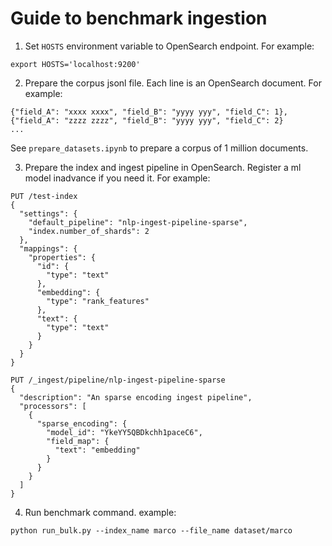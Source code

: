 # Guide to benchmark ingestion

1. Set `HOSTS` environment variable to OpenSearch endpoint. For example:
```
export HOSTS='localhost:9200'
```

2. Prepare the corpus jsonl file. Each line is an OpenSearch document. For example:
```
{"field_A": "xxxx xxxx", "field_B": "yyyy yyy", "field_C": 1},
{"field_A": "zzzz zzzz", "field_B": "yyyy yyy", "field_C": 2}
...
```
See `prepare_datasets.ipynb` to prepare a corpus of 1 million documents.

3. Prepare the index and ingest pipeline in OpenSearch. Register a ml model inadvance if you need it. For example:
```
PUT /test-index
{
  "settings": {
    "default_pipeline": "nlp-ingest-pipeline-sparse",
    "index.number_of_shards": 2
  },
  "mappings": {
    "properties": {
      "id": {
        "type": "text"
      },
      "embedding": {
        "type": "rank_features"
      },
      "text": {
        "type": "text"
      }
    }
  }
}

PUT /_ingest/pipeline/nlp-ingest-pipeline-sparse
{
  "description": "An sparse encoding ingest pipeline",
  "processors": [
    {
      "sparse_encoding": {
        "model_id": "YkeYY5QBDkchh1paceC6",
        "field_map": {
          "text": "embedding"
        }
      }
    }
  ]
}
```

4. Run benchmark command. example:
```
python run_bulk.py --index_name marco --file_name dataset/marco
```